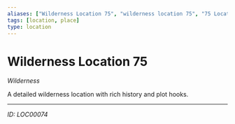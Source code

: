 ```yaml
---
aliases: ["Wilderness Location 75", "wilderness location 75", "75 Location Wilderness"]
tags: [location, place]
type: location
---
```


# Wilderness Location 75

*Wilderness*

A detailed wilderness location with rich history and plot hooks.

---
*ID: LOC00074*